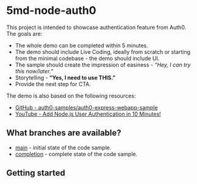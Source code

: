 # 5md-node-auth0

This project is intended to showcase authentication feature from Auth0.  
The goals are:

- The whole demo can be completed within 5 minutes.
- The demo should include Live Coding, ideally from scratch or starting from the minimal codebase - the demo should include UI. 
- The sample should create the impression of easiness -  _“Hey, I can try this now/later.”_
- Storytelling - __“Yes, I need to use THIS.”__ 
- Provide the next step for CTA.

The demo is also based on the following resources:

- [GitHub - auth0-samples/auth0-express-webapp-sample](https://github.com/auth0-samples/auth0-express-webapp-sample)
- [YouTube - Add Node.js User Authentication in 10 Minutes!](https://www.youtube.com/watch?v=QQwo4E_B0y8)

## What branches are available?

- [main](https://github.com/neri78/5md-node-auth0) - initial state of the code sample.
- [completion](https://github.com/neri78/5md-node-auth0/tree/completion) - complete state of the code sample.

## Getting started

